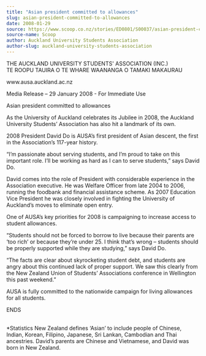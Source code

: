 ```yaml
---
title: "Asian president committed to allowances"
slug: asian-president-committed-to-allowances
date: 2008-01-29
source: https://www.scoop.co.nz/stories/ED0801/S00037/asian-president-committed-to-allowances.htm
source-name: Scoop
author: Auckland University Students Association
author-slug: auckland-university-students-association
---
```


<p>THE AUCKLAND UNIVERSITY STUDENTS' ASSOCIATION (INC.)<br>TE
ROOPU TAUIRA O TE WHARE WAANANGA O TAMAKI
MAKAURAU</p>

<p>www.ausa.auckland.ac.nz</p>

<p>Media Release – 29
January 2008 - For Immediate Use</p>

<p>Asian president committed
to allowances</p>

<p>As the University of Auckland celebrates its
Jubilee in 2008, the Auckland University Students’
Association has also hit a landmark of its own.</p>

<p>2008
President David Do is AUSA’s first president of Asian
descent, the first in the Association’s 117-year
history.</p>

<p>“I’m passionate about serving students, and
I’m proud to take on this important role. I’ll be
working as hard as I can to serve students,” says David
Do.</p>

<p>David comes into the role of President with
considerable experience in the Association executive. He was
Welfare Officer from late 2004 to 2006, running the foodbank
and financial assistance scheme. As 2007 Education Vice
President he was closely involved in fighting the University
of Auckland’s moves to eliminate open entry.</p>

<p>One of
AUSA’s key priorities for 2008 is campaigning to increase
access to student allowances.</p>

<p>“Students should not be
forced to borrow to live because their parents are ‘too
rich’ or because they’re under 25. I think that’s
wrong – students should be properly supported while they
are studying,” says David Do.</p>

<p>“The facts are clear
about skyrocketing student debt, and students are angry
about this continued lack of proper support. We saw this
clearly from the New Zealand Union of Students’
Associations conference in Wellington this past weekend.”<p>

<p>AUSA is fully committed to the nationwide campaign for
living allowances for all students.</p>

<p>ENDS</p>

<p><br>*Statistics
New Zealand defines ‘Asian’ to include people of
Chinese, Indian, Korean, Filipino, Japanese, Sri Lankan,
Cambodian and Thai ancestries. David’s parents are Chinese
and Vietnamese, and David was born in New
Zealand.<p>